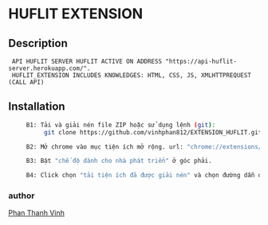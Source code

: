 # HUFLIT EXTENSION

## Description
     API HUFLIT SERVER HUFLIT ACTIVE ON ADDRESS "https://api-huflit-server.herokuapp.com/".
     HUFLIT_EXTENSION INCLUDES KNOWLEDGES: HTML, CSS, JS, XMLHTTPREQUEST (CALL API)

## Installation

```bash
     B1: Tải và giải nén file ZIP hoặc sử dụng lệnh (git):
          git clone https://github.com/vinhphan812/EXTENSION_HUFLIT.git
```
```bash
     B2: Mở chrome vào mục tiện ích mở rộng. url: "chrome://extensions/".
```
```bash
     B3: Bật "chế độ dành cho nhà phát triển" ở góc phải.
```
```bash
     B4: Click chọn "tải tiện ích đã được giải nén" và chọn đường dẫn đến folder giải nén ban nảy.
```
### author 
[Phan Thanh Vinh](https://www.facebook.com/id.24.10.2001.788)

     
